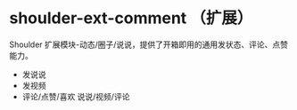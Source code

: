 # shoulder-ext-comment （扩展）

Shoulder 扩展模块-动态/圈子/说说，提供了开箱即用的通用发状态、评论、点赞能力。

- 发说说
- 发视频
- 评论/点赞/喜欢 说说/视频/评论
